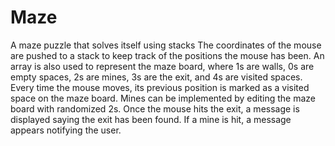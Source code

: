 # Maze
A maze puzzle that solves itself using stacks
The coordinates of the mouse are pushed to a stack to keep track of the positions the mouse has been. An array is also used to represent
the maze board, where 1s are walls, 0s are empty spaces, 2s are mines, 3s are the exit, and 4s are visited spaces. Every time the mouse
moves, its previous position is marked as a visited space on the maze board. Mines can be implemented by editing the maze board with
randomized 2s. Once the mouse hits the exit, a message is displayed saying the exit has been found. If a mine is hit, a message appears
notifying the user.
